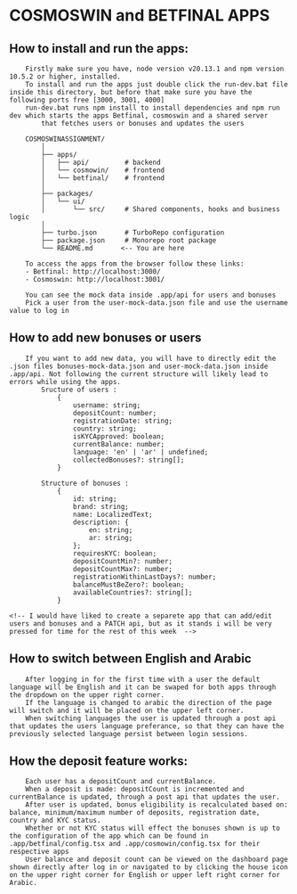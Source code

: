 # COSMOSWIN and BETFINAL APPS

## How to install and run the apps:
        Firstly make sure you have, node version v20.13.1 and npm version 10.5.2 or higher, installed.
        To install and run the apps just double click the run-dev.bat file inside this directory, but before that make sure you have the following ports free [3000, 3001, 4000]
        run-dev.bat runs npm install to install dependencies and npm run dev which starts the apps Betfinal, cosmoswin and a shared server
            that fetches users or bonuses and updates the users

        COSMOSWINASSIGNMENT/
            │
            ├── apps/
            │   ├── api/         # backend
            │   └── cosmowin/    # frontend
            │   └── betfinal/    # frontend
            │
            ├── packages/
            │   └── ui/          
            │       └── src/     # Shared components, hooks and business logic
            │
            ├── turbo.json       # TurboRepo configuration
            ├── package.json     # Monorepo root package
            └── README.md       <-- You are here

        To access the apps from the browser follow these links:
        - Betfinal: http://localhost:3000/
        - Cosmoswin: http://localhost:3001/

        You can see the mock data inside .app/api for users and bonuses
        Pick a user from the user-mock-data.json file and use the username value to log in

## How to add new bonuses or users
        If you want to add new data, you will have to directly edit the .json files bonuses-mock-data.json and user-mock-data.json inside .app/api. Not following the current structure will likely lead to errors while using the apps.
            Sructure of users :
                {
                    username: string;
                    depositCount: number;
                    registrationDate: string;
                    country: string;
                    isKYCApproved: boolean;
                    currentBalance: number;
                    language: 'en' | 'ar' | undefined;
                    collectedBonuses?: string[];
                }

            Structure of bonuses :
                {
                    id: string;
                    brand: string;
                    name: LocalizedText;
                    description: {
                        en: string;
                        ar: string;
                    };
                    requiresKYC: boolean;
                    depositCountMin?: number;
                    depositCountMax?: number;
                    registrationWithinLastDays?: number;
                    balanceMustBeZero?: boolean;
                    availableCountries?: string[];
                }
        
    <!-- I would have liked to create a separete app that can add/edit users and bonuses and a PATCH api, but as it stands i will be very pressed for time for the rest of this week  -->

## How to switch between English and Arabic
        After logging in for the first time with a user the default language will be English and it can be swaped for both apps through the dropdown on the upper right corner.
        If the language is changed to arabic the direction of the page will switch and it will be placed on the upper left corner.
        When switching languages the user is updated through a post api that updates the users language preferance, so that they can have the previously selected language persist between login sessions.

## How the deposit feature works:
        Each user has a depositCount and currentBalance.
        When a deposit is made: depositCount is incremented and currentBalance is updated, through a post api that updates the user.
        After user is updated, bonus eligibility is recalculated based on: balance, minimum/maximum number of deposits, registration date, country and KYC status.
        Whether or not KYC status will effect the bonuses shown is up to the configuration of the app which can be found in .app/betfinal/config.tsx and .app/cosmowin/config.tsx for their respective apps
        User balance and deposit count can be viewed on the dashboard page shown directly after log in or navigated to by clicking the house icon on the upper right corner for English or upper left right corner for Arabic.
